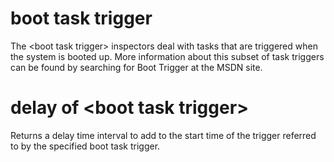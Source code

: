 # boot task trigger

The &lt;boot task trigger&gt; inspectors deal with tasks that are triggered when the system is booted up. More information about this subset of task triggers can be found by searching for Boot Trigger at the MSDN site.

# delay of &lt;boot task trigger&gt;

Returns  a delay time interval to add to the start time of the trigger referred to by the specified boot task trigger.
